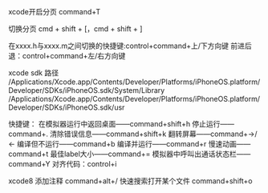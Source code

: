 xcode开启分页
command+T

切换分页
cmd + shift + [，cmd + shift + ]

在xxxx.h与xxxx.m之间切换的快捷键:control+command+上/下方向键
前进后退：control+command+左/右方向键

xcode sdk 路径
/Applications/Xcode.app/Contents/Developer/Platforms/iPhoneOS.platform/Developer/SDKs/iPhoneOS.sdk/System/Library
/Applications/Xcode.app/Contents/Developer/Platforms/iPhoneOS.platform/Developer/SDKs/iPhoneOS.sdk/usr


快捷键：
在模拟器运行中返回桌面——command+shift+h
停止运行——command+.
清除错误信息——command+shift+k
翻转屏幕——command+→/←
编译但不运行——command+b
编译并运行——command+r
慢速动画——command+t
最佳label大小——command+=
模拟器中呼叫出通话状态栏——command+Y
对齐代码：control+i

xcode8
添加注释 command+alt+/
快速搜索打开某个文件 command+shift+o
